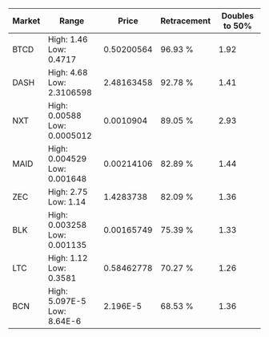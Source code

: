 | Market | Range | Price| Retracement | Doubles to 50% |
| --- | --- | --- | --- | --- |
| BTCD | High: 1.46<br />Low: 0.4717 | 0.50200564 | 96.93 % | 1.92 |
| DASH | High: 4.68<br />Low: 2.3106598 | 2.48163458 | 92.78 % | 1.41 |
| NXT | High: 0.00588<br />Low: 0.0005012 | 0.0010904 | 89.05 % | 2.93 |
| MAID | High: 0.004529<br />Low: 0.001648 | 0.00214106 | 82.89 % | 1.44 |
| ZEC | High: 2.75<br />Low: 1.14 | 1.4283738 | 82.09 % | 1.36 |
| BLK | High: 0.003258<br />Low: 0.001135 | 0.00165749 | 75.39 % | 1.33 |
| LTC | High: 1.12<br />Low: 0.3581 | 0.58462778 | 70.27 % | 1.26 |
| BCN | High: 5.097E-5<br />Low: 8.64E-6 | 2.196E-5 | 68.53 % | 1.36 |
